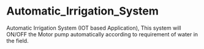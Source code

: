 # Automatic_Irrigation_System
Automatic Irrigation System (IOT based Application), This system  will ON/OFF the Motor pump automatically according to requirement  of water in the field.
